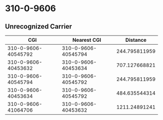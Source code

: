 # 310-0-9606
## Unrecognized Carrier


| CGI | Nearest CGI | Distance |
|-----|-------------|----------|
| 310-0-9606-40545792 | 310-0-9606-40545794 | 244.795811959 |
| 310-0-9606-40453632 | 310-0-9606-40453634 | 707.127668821 |
| 310-0-9606-40545794 | 310-0-9606-40545792 | 244.795811959 |
| 310-0-9606-40453634 | 310-0-9606-40545792 | 484.635544314 |
| 310-0-9606-41064706 | 310-0-9606-40453632 | 1211.24891241 |
